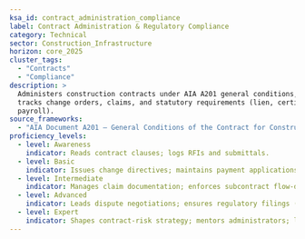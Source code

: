 ```yaml
---
ksa_id: contract_administration_compliance
label: Contract Administration & Regulatory Compliance
category: Technical
sector: Construction_Infrastructure
horizon: core_2025
cluster_tags:
  - "Contracts"
  - "Compliance"
description: >
  Administers construction contracts under AIA A201 general conditions,
  tracks change orders, claims, and statutory requirements (lien, certified
  payroll).
source_frameworks:
  - "AIA Document A201 – General Conditions of the Contract for Construction"
proficiency_levels:
  - level: Awareness
    indicator: Reads contract clauses; logs RFIs and submittals.
  - level: Basic
    indicator: Issues change directives; maintains payment applications.
  - level: Intermediate
    indicator: Manages claim documentation; enforces subcontract flow-downs.
  - level: Advanced
    indicator: Leads dispute negotiations; ensures regulatory filings (EEO, certified payroll).
  - level: Expert
    indicator: Shapes contract-risk strategy; mentors administrators; liaises with legal counsel.
---
```

